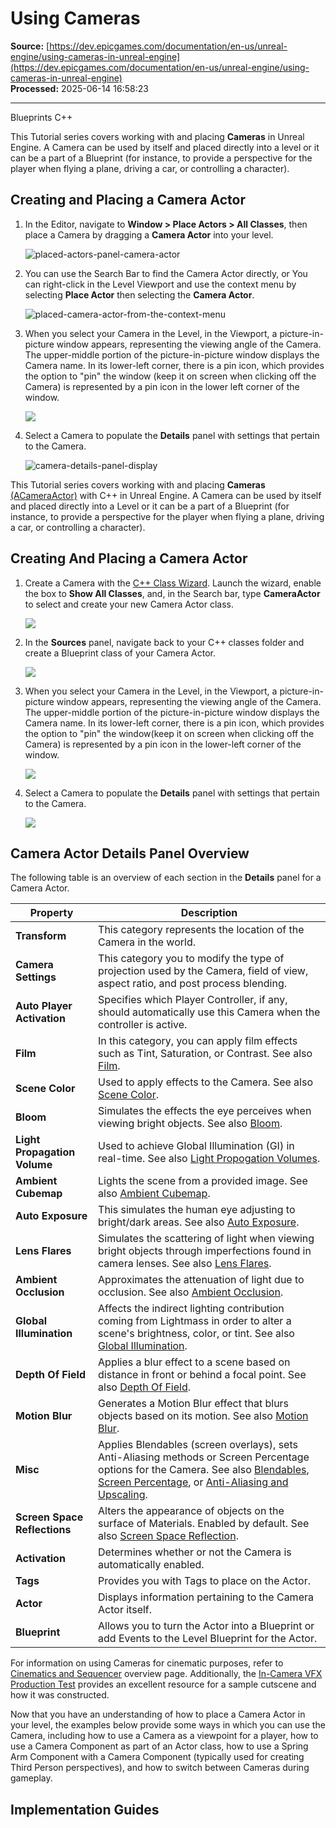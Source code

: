 # Using Cameras

**Source:** [https://dev.epicgames.com/documentation/en-us/unreal-engine/using-cameras-in-unreal-engine](https://dev.epicgames.com/documentation/en-us/unreal-engine/using-cameras-in-unreal-engine)  
**Processed:** 2025-06-14 16:58:23

---

Blueprints C++

This Tutorial series covers working with and placing **Cameras** in Unreal Engine. A Camera can be used by itself and placed directly into a level or it can be a part of a Blueprint (for instance, to provide a perspective for the player when flying a plane, driving a car, or controlling a character).

## Creating and Placing a Camera Actor

1.  In the Editor, navigate to **Window > Place Actors > All Classes**, then place a Camera by dragging a **Camera Actor** into your level.
    
    ![placed-actors-panel-camera-actor](https://d1iv7db44yhgxn.cloudfront.net/documentation/images/0f23c501-335d-4c54-9538-33e90cc72ac4/placeactors.png)
2.  You can use the Search Bar to find the Camera Actor directly, or You can right-click in the Level Viewport and use the context menu by selecting **Place Actor** then selecting the **Camera Actor**.
    
    ![placed-camera-actor-from-the-context-menu](https://d1iv7db44yhgxn.cloudfront.net/documentation/images/50c7ab88-af73-4f3a-81f7-7239971df0c4/contextmenuplaceactors.png)
3.  When you select your Camera in the Level, in the Viewport, a picture-in-picture window appears, representing the viewing angle of the Camera. The upper-middle portion of the picture-in-picture window displays the Camera name. In its lower-left corner, there is a pin icon, which provides the option to "pin" the window (keep it on screen when clicking off the Camera) is represented by a pin icon in the lower left corner of the window.
    
    ![](https://d1iv7db44yhgxn.cloudfront.net/documentation/images/3223bcfc-4eeb-4d06-8e35-e55af6431fa9/cameraviewport.png)
4.  Select a Camera to populate the **Details** panel with settings that pertain to the Camera.
    
    ![camera-details-panel-display](https://d1iv7db44yhgxn.cloudfront.net/documentation/images/604956a1-4596-41cb-833a-f022f33cfb67/cameradetails.png)

This Tutorial series covers working with and placing **Cameras** [(ACameraActor)](/documentation/404) with C++ in Unreal Engine. A Camera can be used by itself and placed directly into a Level or it can be a part of a Blueprint (for instance, to provide a perspective for the player when flying a plane, driving a car, or controlling a character).

## Creating And Placing a Camera Actor

1.  Create a Camera with the [C++ Class Wizard](/documentation/en-us/unreal-engine/using-the-cplusplus-class-wizard-in-unreal-engine). Launch the wizard, enable the box to **Show All Classes**, and, in the Search bar, type **CameraActor** to select and create your new Camera Actor class.
    
    ![](https://d1iv7db44yhgxn.cloudfront.net/documentation/images/054e32f4-da8a-4ac6-999f-2d55dcacd5e4/addcameraactorcpp.png)
2.  In the **Sources** panel, navigate back to your C++ classes folder and create a Blueprint class of your Camera Actor.
    
    ![](https://d1iv7db44yhgxn.cloudfront.net/documentation/images/cc5e2c5a-347c-4d43-b9f6-368327cef1a2/bp_examplecameraactor.png)
3.  When you select your Camera in the Level, in the Viewport, a picture-in-picture window appears, representing the viewing angle of the Camera. The upper-middle portion of the picture-in-picture window displays the Camera name. In its lower-left corner, there is a pin icon, which provides the option to "pin" the window(keep it on screen when clicking off the Camera) is represented by a pin icon in the lower-left corner of the window.
    
    ![](https://d1iv7db44yhgxn.cloudfront.net/documentation/images/305fcdb9-a54a-4934-9eea-5e8dbb88d1e2/cameraviewport.png)
4.  Select a Camera to populate the **Details** panel with settings that pertain to the Camera.
    
    ![](https://d1iv7db44yhgxn.cloudfront.net/documentation/images/69e0c6c9-d4c2-43dc-abe9-6f0f920f7af8/cameradetails.png)

## Camera Actor Details Panel Overview

The following table is an overview of each section in the **Details** panel for a Camera Actor.

| Property | Description |
| --- | --- |
| **Transform** | This category represents the location of the Camera in the world. |
| **Camera Settings** | This category you to modify the type of projection used by the Camera, field of view, aspect ratio, and post process blending. |
| **Auto Player Activation** | Specifies which Player Controller, if any, should automatically use this Camera when the controller is active. |
| **Film** | In this category, you can apply film effects such as Tint, Saturation, or Contrast. See also [Film](/documentation/en-us/unreal-engine/post-process-effects-in-unreal-engine#film). |
| **Scene Color** | Used to apply effects to the Camera. See also [Scene Color](https://www.fab.com/listings/017fabb0-78ac-400e-8c97-fafa226b73f0). |
| **Bloom** | Simulates the effects the eye perceives when viewing bright objects. See also [Bloom](/documentation/en-us/unreal-engine/bloom-in-unreal-engine). |
| **Light Propagation Volume** | Used to achieve Global Illumination (GI) in real-time. See also [Light Propogation Volumes](/documentation/en-us/unreal-engine/lighting-the-environment-in-unreal-engine). |
| **Ambient Cubemap** | Lights the scene from a provided image. See also [Ambient Cubemap](/documentation/en-us/unreal-engine/post-process-effects-in-unreal-engine#ambientcubemap). |
| **Auto Exposure** | This simulates the human eye adjusting to bright/dark areas. See also [Auto Exposure](/documentation/en-us/unreal-engine/auto-exposure-in-unreal-engine). |
| **Lens Flares** | Simulates the scattering of light when viewing bright objects through imperfections found in camera lenses. See also [Lens Flares](/documentation/en-us/unreal-engine/post-process-effects-in-unreal-engine#lensflare). |
| **Ambient Occlusion** | Approximates the attenuation of light due to occlusion. See also [Ambient Occlusion](/documentation/en-us/unreal-engine/post-process-effects-in-unreal-engine#ambientocclusion). |
| **Global Illumination** | Affects the indirect lighting contribution coming from Lightmass in order to alter a scene's brightness, color, or tint. See also [Global Illumination](/documentation/en-us/unreal-engine/post-process-effects-in-unreal-engine#globalillumination). |
| **Depth Of Field** | Applies a blur effect to a scene based on distance in front or behind a focal point. See also [Depth Of Field](/documentation/en-us/unreal-engine/depth-of-field-in-unreal-engine). |
| **Motion Blur** | Generates a Motion Blur effect that blurs objects based on its motion. See also [Motion Blur](/documentation/en-us/unreal-engine/post-process-effects-in-unreal-engine#motionblur). |
| **Misc** | Applies Blendables (screen overlays), sets Anti-Aliasing methods or Screen Percentage options for the Camera. See also [Blendables](/documentation/en-us/unreal-engine/blendables-in-unreal-engine), [Screen Percentage](https://www.fab.com/listings/017fabb0-78ac-400e-8c97-fafa226b73f0), or [Anti-Aliasing and Upscaling](/documentation/en-us/unreal-engine/anti-aliasing-and-upscaling-in-unreal-engine). |
| **Screen Space Reflections** | Alters the appearance of objects on the surface of Materials. Enabled by default. See also [Screen Space Reflection](/documentation/en-us/unreal-engine/post-process-effects-in-unreal-engine#screenspacereflections). |
| **Activation** | Determines whether or not the Camera is automatically enabled. |
| **Tags** | Provides you with Tags to place on the Actor. |
| **Actor** | Displays information pertaining to the Camera Actor itself. |
| **Blueprint** | Allows you to turn the Actor into a Blueprint or add Events to the Level Blueprint for the Actor. |

For information on using Cameras for cinematic purposes, refer to [Cinematics and Sequencer](/documentation/en-us/unreal-engine/cinematics-and-movie-making-in-unreal-engine) overview page. Additionally, the [In-Camera VFX Production Test](/documentation/en-us/unreal-engine/in-camera-vfx-production-test-sample-project-for-unreal-engine) provides an excellent resource for a sample cutscene and how it was constructed.

Now that you have an understanding of how to place a Camera Actor in your level, the examples below provide some ways in which you can use the Camera, including how to use a Camera as a viewpoint for a player, how to use a Camera Component as part of an Actor class, how to use a Spring Arm Component with a Camera Component (typically used for creating Third Person perspectives), and how to switch between Cameras during gameplay.

## Implementation Guides